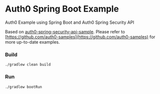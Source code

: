 Auth0 Spring Boot Example
=========================
Auth0 Example using Spring Boot and Auth0 Spring Security API

Based on [auth0-spring-security-api-sample](https://github.com/auth0-samples/auth0-spring-security-api-sample). Please refer to [https://github.com/auth0-samples](https://github.com/auth0-samples) for more up-to-date examples.

### Build

`./gradlew clean build`

### Run
`./gradlew bootRun`